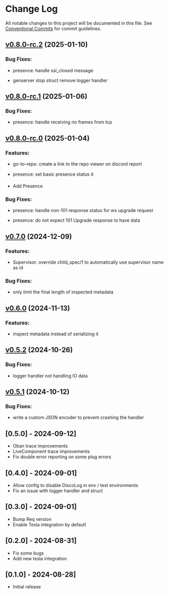 # Change Log

All notable changes to this project will be documented in this file.
See [Conventional Commits](Https://conventionalcommits.org) for commit guidelines.

<!-- changelog -->

## [v0.8.0-rc.2](https://github.com/mrdotb/disco-log/compare/v0.8.0-rc.1...v0.8.0-rc.2) (2025-01-10)




### Bug Fixes:

* presence: handle ssl_closed message

* genserver stop struct remove logger handler

## [v0.8.0-rc.1](https://github.com/mrdotb/disco-log/compare/v0.8.0-rc.0...v0.8.0-rc.1) (2025-01-06)




### Bug Fixes:

* presence: handle receiving no frames from tcp

## [v0.8.0-rc.0](https://github.com/mrdotb/disco-log/compare/v0.7.0...v0.8.0-rc.0) (2025-01-04)




### Features:

* go-to-repo: create a link to the repo viewer on discord report

* presence: set basic presence status ð

* Add Presence

### Bug Fixes:

* presence: handle non-101 response status for ws upgrade request

* presence: do not expect 101 Upgrade response to have data

## [v0.7.0](https://github.com/mrdotb/disco-log/compare/v0.6.0...v0.7.0) (2024-12-09)




### Features:

* Supervisor: override child_spec/1 to automatically use supervisor name as id

### Bug Fixes:

* only limit the final length of inspected metadata

## [v0.6.0](https://github.com/mrdotb/disco-log/compare/v0.5.2...v0.6.0) (2024-11-13)




### Features:

* inspect metadata instead of serializing it

## [v0.5.2](https://github.com/mrdotb/disco-log/compare/v0.5.1...v0.5.2) (2024-10-26)




### Bug Fixes:

* logger handler not handling IO data

## [v0.5.1](https://github.com/mrdotb/disco-log/compare/v0.5.1...v0.5.1) (2024-10-12)




### Bug Fixes:

* write a custom JSON encoder to prevent crashing the handler

## [0.5.0] - 2024-09-12]
- Oban trace improvements
- LiveComponent trace improvements
- Fix double error reporting on some plug errors

## [0.4.0] - 2024-09-01]
- Allow config to disable DiscoLog in env / test environments
- Fix an issue with logger handler and struct

## [0.3.0] - 2024-09-01]
- Bump Req version
- Enable Tesla integration by default

## [0.2.0] - 2024-08-31]
- Fix some bugs
- Add new tesla integration

## [0.1.0] - 2024-08-28]
- Initial release
